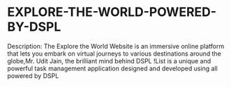 # EXPLORE-THE-WORLD-POWERED-BY-DSPL
Description: The Explore the World Website is an immersive online platform that lets you embark on virtual journeys to various destinations around the globe,Mr. Udit Jain, the brilliant mind behind DSPL !List is a unique and powerful task management application designed and developed using all powered by DSPL 

